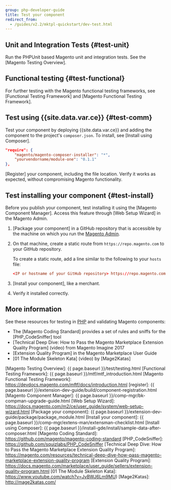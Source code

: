 ```yaml
---
group: php-developer-guide
title: Test your component
redirect_from:
  - /guides/v2.2/mktpl-quickstart/dev-test.html
---
```


## Unit and Integration Tests {#test-unit}

Run the PHPUnit based Magento unit and integration tests.
See the [Magento Testing Overview].

## Functional testing {#test-functional}

For further testing with the Magento functional testing frameworks, see
[Functional Testing Framework] and [Magento Functional Testing Framework].

## Test using {{site.data.var.ce}} {#test-comm}

Test your component by deploying {{site.data.var.ce}} and adding the component to the project's `composer.json`. To install, see [Install using Composer].

```json
"require": {
    "magento/magento-composer-installer": "*",
    "yourvendorname/module-one": "0.1.1"
},
```

[Register] your component, including the file location. Verify it works as expected, without compromising Magento functionality.

## Test installing your component {#test-install}

Before you publish your component, test installing it using the [Magento Component Manager]. Access this feature through [Web Setup Wizard] in the Magento Admin.

1. [Package your component] in a GitHub repository that is accessible by the machine on which you run the [Magento Admin](https://glossary.magento.com/magento-admin).
1. On that machine, create a static route from `https://repo.magento.com` to your GitHub repository.

    To create a static route, add a line similar to the following to your `hosts` file:

    ```conf
    <IP or hostname of your GitHub repository> https://repo.magento.com
    ```

1. [Install your component], like a merchant.
1. Verify it installed correctly.

## More information

See these resources for testing in [PHP](https://glossary.magento.com/php) and validating Magento components:

* The [Magento Coding Standard] provides a set of rules and sniffs for the [PHP_CodeSniffer] tool
* [Technical Deep Dive: How to Pass the Magento Marketplace Extension Quality Program] (video) from Magento Imagine 2017
* [Extension Quality Program] in the Magento Marketplace User Guide
* [01 The Module Skeleton Kata] (video) by [Mage2Katas]

[Magento Testing Overview]: {{ page.baseurl }}/test/testing.html
[Functional Testing Framework]: {{ page.baseurl }}/mtf/mtf_introduction.html
[Magento Functional Testing Framework]: https://devdocs.magento.com/mftf/docs/introduction.html
[register]: {{ page.baseurl }}/extension-dev-guide/build/component-registration.html
[Magento Component Manager]: {{ page.baseurl }}/comp-mgr/bk-compman-upgrade-guide.html
[Web Setup Wizard]: https://docs.magento.com/m2/ce/user_guide/system/web-setup-wizard.html
[Package your component]: {{ page.baseurl }}/extension-dev-guide/package/package_module.html
[Install your component]: {{ page.baseurl }}/comp-mgr/extens-man/extensman-checklist.html
[Install using Composer]: {{ page.baseurl }}/install-gde/install/sample-data-after-composer.html
[Magento Coding Standard]: https://github.com/magento/magento-coding-standard
[PHP_CodeSniffer]: https://github.com/squizlabs/PHP_CodeSniffer
[Technical Deep Dive: How to Pass the Magento Marketplace Extension Quality Program]: https://magento.com/resources/technical-deep-dive-how-pass-magento-marketplace-extension-quality-program
[Extension Quality Program]: https://docs.magento.com/marketplace/user_guide/sellers/extension-quality-program.html
[01 The Module Skeleton Kata]: https://www.youtube.com/watch?v=JvBWJ6Lm9MU)
[Mage2Katas]: http://mage2katas.com/
